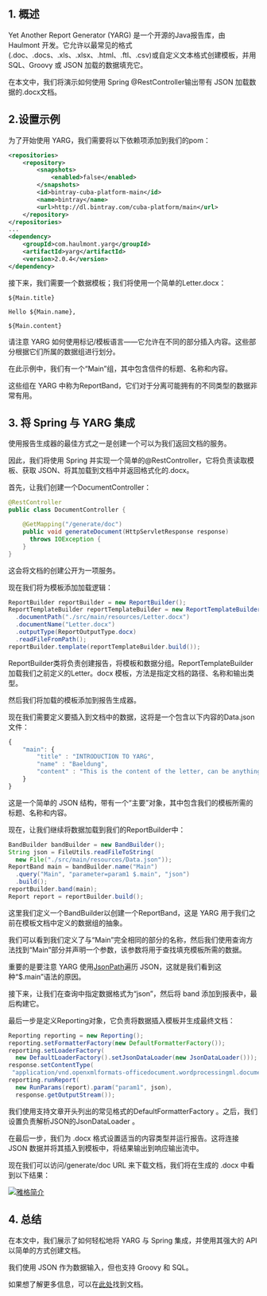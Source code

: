 ## 1. 概述

Yet Another Report Generator (YARG) 是一个开源的Java报告库，由 Haulmont 开发。它允许以最常见的格式(.doc、.docs、.xls、.xlsx、.html、.ftl、.csv)或自定义文本格式创建模板，并用 SQL、Groovy 或 JSON 加载的数据填充它。

在本文中，我们将演示如何使用 Spring @RestController输出带有 JSON 加载数据的.docx文档。

## 2.设置示例

为了开始使用 YARG，我们需要将以下依赖项添加到我们的pom：

```xml
<repositories>
    <repository>
        <snapshots>
            <enabled>false</enabled>
        </snapshots>
        <id>bintray-cuba-platform-main</id>
        <name>bintray</name>
        <url>http://dl.bintray.com/cuba-platform/main</url>
    </repository>
</repositories>
...
<dependency> 
    <groupId>com.haulmont.yarg</groupId> 
    <artifactId>yarg</artifactId> 
    <version>2.0.4</version> 
</dependency>
```

接下来，我们需要一个数据模板；我们将使用一个简单的Letter.docx：

```plaintext
${Main.title}

Hello ${Main.name},

${Main.content}

```

请注意 YARG 如何使用标记/模板语言——它允许在不同的部分插入内容。这些部分根据它们所属的数据组进行划分。

在此示例中，我们有一个“Main”组，其中包含信件的标题、名称和内容。

这些组在 YARG 中称为ReportBand，它们对于分离可能拥有的不同类型的数据非常有用。

## 3. 将 Spring 与 YARG 集成

使用报告生成器的最佳方式之一是创建一个可以为我们返回文档的服务。

因此，我们将使用 Spring 并实现一个简单的@RestController，它将负责读取模板、获取 JSON、将其加载到文档中并返回格式化的.docx。

首先，让我们创建一个DocumentController：

```java
@RestController
public class DocumentController {

    @GetMapping("/generate/doc")
    public void generateDocument(HttpServletResponse response)
      throws IOException {
    }
}

```

这会将文档的创建公开为一项服务。

现在我们将为模板添加加载逻辑：

```java
ReportBuilder reportBuilder = new ReportBuilder();
ReportTemplateBuilder reportTemplateBuilder = new ReportTemplateBuilder()
  .documentPath("./src/main/resources/Letter.docx")
  .documentName("Letter.docx")
  .outputType(ReportOutputType.docx)
  .readFileFromPath();
reportBuilder.template(reportTemplateBuilder.build());

```

ReportBuilder类将负责创建报告，将模板和数据分组。ReportTemplateBuilder加载我们之前定义的Letter。docx 模板，方法是指定文档的路径、名称和输出类型。

然后我们将加载的模板添加到报告生成器。

现在我们需要定义要插入到文档中的数据，这将是一个包含以下内容的Data.json文件：

```javascript
{
    "main": {
        "title" : "INTRODUCTION TO YARG",
        "name" : "Baeldung",
        "content" : "This is the content of the letter, can be anything we like."
    }
}
```

这是一个简单的 JSON 结构，带有一个“主要”对象，其中包含我们的模板所需的标题、名称和内容。

现在，让我们继续将数据加载到我们的ReportBuilder中：

```java
BandBuilder bandBuilder = new BandBuilder();
String json = FileUtils.readFileToString(
  new File("./src/main/resources/Data.json"));
ReportBand main = bandBuilder.name("Main")
  .query("Main", "parameter=param1 $.main", "json")
  .build();
reportBuilder.band(main);
Report report = reportBuilder.build();
```

这里我们定义一个BandBuilder以创建一个ReportBand，这是 YARG 用于我们之前在模板文档中定义的数据组的抽象。

我们可以看到我们定义了与“Main”完全相同的部分的名称，然后我们使用查询方法找到“Main”部分并声明一个参数，该参数将用于查找填充模板所需的数据。

重要的是要注意 YARG 使用[JsonPath](https://github.com/json-path/JsonPath)遍历 JSON，这就是我们看到这种“$.main”语法的原因。

接下来，让我们在查询中指定数据格式为“json”，然后将 band 添加到报表中，最后构建它。

最后一步是定义Reporting对象，它负责将数据插入模板并生成最终文档：

```java
Reporting reporting = new Reporting();
reporting.setFormatterFactory(new DefaultFormatterFactory());
reporting.setLoaderFactory(
  new DefaultLoaderFactory().setJsonDataLoader(new JsonDataLoader()));
response.setContentType(
 "application/vnd.openxmlformats-officedocument.wordprocessingml.document");
reporting.runReport(
  new RunParams(report).param("param1", json),
  response.getOutputStream());
```

我们使用支持文章开头列出的常见格式的DefaultFormatterFactory 。之后，我们设置负责解析JSON的JsonDataLoader 。

在最后一步，我们为 .docx 格式设置适当的内容类型并运行报告。这将连接 JSON 数据并将其插入到模板中，将结果输出到响应输出流中。

现在我们可以访问/generate/doc URL 来下载文档，我们将在生成的 .docx 中看到以下结果：

[![雅格简介](https://www.baeldung.com/wp-content/uploads/2017/09/doc-300x121.png)](https://www.baeldung.com/wp-content/uploads/2017/09/doc.png)

## 4. 总结

在本文中，我们展示了如何轻松地将 YARG 与 Spring 集成，并使用其强大的 API 以简单的方式创建文档。

我们使用 JSON 作为数据输入，但也支持 Groovy 和 SQL。

如果想了解更多信息，可以在[此处](https://github.com/cuba-platform/yarg)找到文档。